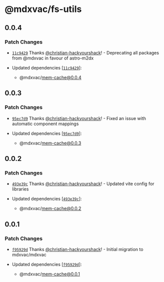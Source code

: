 # @mdxvac/fs-utils

## 0.0.4

### Patch Changes

- [`11c9429`](https://github.com/mdxvac/mdxvac/commit/11c942914b6a1f1ebc90a7a4d5e929e514258c63) Thanks [@christian-hackyourshack](https://github.com/christian-hackyourshack)! - Deprecating all packages from @mdxvac in favour of astro-m2dx

- Updated dependencies [[`11c9429`](https://github.com/mdxvac/mdxvac/commit/11c942914b6a1f1ebc90a7a4d5e929e514258c63)]:
  - @mdxvac/mem-cache@0.0.4

## 0.0.3

### Patch Changes

- [`95ec7d9`](https://github.com/mdxvac/mdxvac/commit/95ec7d951a56d2b8b19b33314ad1d79d52696ea8) Thanks [@christian-hackyourshack](https://github.com/christian-hackyourshack)! - Fixed an issue with automatic component mappings

- Updated dependencies [[`95ec7d9`](https://github.com/mdxvac/mdxvac/commit/95ec7d951a56d2b8b19b33314ad1d79d52696ea8)]:
  - @mdxvac/mem-cache@0.0.3

## 0.0.2

### Patch Changes

- [`493e39c`](https://github.com/mdxvac/mdxvac/commit/493e39c53f322f61034150e91faf7ce0ee7d5690) Thanks [@christian-hackyourshack](https://github.com/christian-hackyourshack)! - Updated vite config for libraries

- Updated dependencies [[`493e39c`](https://github.com/mdxvac/mdxvac/commit/493e39c53f322f61034150e91faf7ce0ee7d5690)]:
  - @mdxvac/mem-cache@0.0.2

## 0.0.1

### Patch Changes

- [`f95929d`](https://github.com/mdxvac/mdxvac/commit/f95929d036c4273700f5fa632b67d359a8c1d814) Thanks [@christian-hackyourshack](https://github.com/christian-hackyourshack)! - Initial migration to mdxvac/mdxvac

- Updated dependencies [[`f95929d`](https://github.com/mdxvac/mdxvac/commit/f95929d036c4273700f5fa632b67d359a8c1d814)]:
  - @mdxvac/mem-cache@0.0.1
